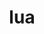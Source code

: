 ---
title: "lua"
layout: cache
categories: [package, develop-2023-05-14]
meta: {"versions": ["5.3.6", "5.4.4"], "compilers": ["gcc@=11.1.0", "gcc@=11.3.0", "gcc@=7.3.1", "gcc@=7.5.0", "oneapi@=2023.0.0"], "oss": ["amzn2", "ubuntu18.04", "ubuntu20.04", "ubuntu22.04"], "platforms": ["linux"], "targets": ["aarch64", "neoverse_n1", "ppc64le", "x86_64", "x86_64_v3"], "stacks": ["aws-isc", "aws-isc-aarch64", "e4s", "e4s-oneapi", "e4s-power", "radiuss", "root", "tutorial"], "num_specs": 13, "num_specs_by_stack": {"e4s": 3, "root": 13, "radiuss": 2, "aws-isc-aarch64": 2, "e4s-power": 3, "aws-isc": 1, "tutorial": 1, "e4s-oneapi": 1}}
spec_details: [{"hash": "mxm4a3i6vnvv5bsdvjytp3ynxb7pygbd", "compiler": "gcc@=11.1.0", "versions": ["5.3.6"], "os": "ubuntu20.04", "platform": "linux", "target": "x86_64_v3", "variants": ["build_system=makefile", "fetcher=curl", "~pcfile", "+shared"], "stacks": ["e4s", "root"], "size": "-", "tarball": "https://binaries.spack.io/releases/develop-2023-05-14/build_cache/linux-ubuntu20.04-x86_64_v3/gcc-11.1.0/lua-5.3.6/linux-ubuntu20.04-x86_64_v3-gcc-11.1.0-lua-5.3.6-mxm4a3i6vnvv5bsdvjytp3ynxb7pygbd.spack"}, {"hash": "2lkxgme5k3l23dhssrlkrktflg4b76l5", "compiler": "gcc@=7.5.0", "versions": ["5.3.6"], "os": "ubuntu18.04", "platform": "linux", "target": "x86_64_v3", "variants": ["build_system=makefile", "fetcher=curl", "~pcfile", "+shared"], "stacks": ["radiuss", "root"], "size": "-", "tarball": "https://binaries.spack.io/releases/develop-2023-05-14/build_cache/linux-ubuntu18.04-x86_64_v3/gcc-7.5.0/lua-5.3.6/linux-ubuntu18.04-x86_64_v3-gcc-7.5.0-lua-5.3.6-2lkxgme5k3l23dhssrlkrktflg4b76l5.spack"}, {"hash": "yosucgisrhjwrxdomscgsfyyd6tnjtuk", "compiler": "gcc@=7.3.1", "versions": ["5.3.6"], "os": "amzn2", "platform": "linux", "target": "aarch64", "variants": ["build_system=makefile", "fetcher=curl", "~pcfile", "+shared"], "stacks": ["root", "aws-isc-aarch64"], "size": "-", "tarball": "https://binaries.spack.io/releases/develop-2023-05-14/build_cache/linux-amzn2-aarch64/gcc-7.3.1/lua-5.3.6/linux-amzn2-aarch64-gcc-7.3.1-lua-5.3.6-yosucgisrhjwrxdomscgsfyyd6tnjtuk.spack"}, {"hash": "vddtkteo2wurwmc4w5zask6xsiaejzwt", "compiler": "gcc@=7.3.1", "versions": ["5.3.6"], "os": "amzn2", "platform": "linux", "target": "neoverse_n1", "variants": ["build_system=makefile", "fetcher=curl", "~pcfile", "+shared"], "stacks": ["root", "aws-isc-aarch64"], "size": "-", "tarball": "https://binaries.spack.io/releases/develop-2023-05-14/build_cache/linux-amzn2-neoverse_n1/gcc-7.3.1/lua-5.3.6/linux-amzn2-neoverse_n1-gcc-7.3.1-lua-5.3.6-vddtkteo2wurwmc4w5zask6xsiaejzwt.spack"}, {"hash": "nnhrwatfro4drbv4ne5hnbdjo4ndgww3", "compiler": "gcc@=11.1.0", "versions": ["5.3.6"], "os": "ubuntu20.04", "platform": "linux", "target": "x86_64_v3", "variants": ["build_system=makefile", "fetcher=curl", "~pcfile", "+shared"], "stacks": ["e4s", "root"], "size": "-", "tarball": "https://binaries.spack.io/releases/develop-2023-05-14/build_cache/linux-ubuntu20.04-x86_64_v3/gcc-11.1.0/lua-5.3.6/linux-ubuntu20.04-x86_64_v3-gcc-11.1.0-lua-5.3.6-nnhrwatfro4drbv4ne5hnbdjo4ndgww3.spack"}, {"hash": "lx3jo3y56dofomwarxkhtaoauawaxkpo", "compiler": "gcc@=11.1.0", "versions": ["5.3.6"], "os": "ubuntu20.04", "platform": "linux", "target": "ppc64le", "variants": ["build_system=makefile", "fetcher=curl", "~pcfile", "+shared"], "stacks": ["root", "e4s-power"], "size": "-", "tarball": "https://binaries.spack.io/releases/develop-2023-05-14/build_cache/linux-ubuntu20.04-ppc64le/gcc-11.1.0/lua-5.3.6/linux-ubuntu20.04-ppc64le-gcc-11.1.0-lua-5.3.6-lx3jo3y56dofomwarxkhtaoauawaxkpo.spack"}, {"hash": "twruqdifv5oaq7diji7qangalghp3swb", "compiler": "gcc@=7.3.1", "versions": ["5.3.6"], "os": "amzn2", "platform": "linux", "target": "x86_64_v3", "variants": ["build_system=makefile", "fetcher=curl", "~pcfile", "+shared"], "stacks": ["aws-isc", "root"], "size": "-", "tarball": "https://binaries.spack.io/releases/develop-2023-05-14/build_cache/linux-amzn2-x86_64_v3/gcc-7.3.1/lua-5.3.6/linux-amzn2-x86_64_v3-gcc-7.3.1-lua-5.3.6-twruqdifv5oaq7diji7qangalghp3swb.spack"}, {"hash": "i4kuj4dtxjz34u2sd7nitfgthlsjug65", "compiler": "gcc@=11.1.0", "versions": ["5.4.4"], "os": "ubuntu20.04", "platform": "linux", "target": "ppc64le", "variants": ["build_system=makefile", "fetcher=curl", "~pcfile", "+shared"], "stacks": ["root", "e4s-power"], "size": "-", "tarball": "https://binaries.spack.io/releases/develop-2023-05-14/build_cache/linux-ubuntu20.04-ppc64le/gcc-11.1.0/lua-5.4.4/linux-ubuntu20.04-ppc64le-gcc-11.1.0-lua-5.4.4-i4kuj4dtxjz34u2sd7nitfgthlsjug65.spack"}, {"hash": "2ovt4lybsmupnj2f5hoeggtmf5fbrv5g", "compiler": "gcc@=7.5.0", "versions": ["5.4.4"], "os": "ubuntu18.04", "platform": "linux", "target": "x86_64_v3", "variants": ["build_system=makefile", "fetcher=curl", "~pcfile", "+shared"], "stacks": ["radiuss", "root"], "size": "-", "tarball": "https://binaries.spack.io/releases/develop-2023-05-14/build_cache/linux-ubuntu18.04-x86_64_v3/gcc-7.5.0/lua-5.4.4/linux-ubuntu18.04-x86_64_v3-gcc-7.5.0-lua-5.4.4-2ovt4lybsmupnj2f5hoeggtmf5fbrv5g.spack"}, {"hash": "psjn47illah7dnsuszqybixgt7mxz66h", "compiler": "gcc@=11.1.0", "versions": ["5.3.6"], "os": "ubuntu20.04", "platform": "linux", "target": "ppc64le", "variants": ["build_system=makefile", "fetcher=curl", "~pcfile", "+shared"], "stacks": ["root", "e4s-power"], "size": "-", "tarball": "https://binaries.spack.io/releases/develop-2023-05-14/build_cache/linux-ubuntu20.04-ppc64le/gcc-11.1.0/lua-5.3.6/linux-ubuntu20.04-ppc64le-gcc-11.1.0-lua-5.3.6-psjn47illah7dnsuszqybixgt7mxz66h.spack"}, {"hash": "l5jkvce4fxfp2cearqosvmxa5yq2d47r", "compiler": "gcc@=11.3.0", "versions": ["5.4.4"], "os": "ubuntu22.04", "platform": "linux", "target": "x86_64_v3", "variants": ["build_system=makefile", "fetcher=curl", "~pcfile", "+shared"], "stacks": ["tutorial", "root"], "size": "-", "tarball": "https://binaries.spack.io/releases/develop-2023-05-14/build_cache/linux-ubuntu22.04-x86_64_v3/gcc-11.3.0/lua-5.4.4/linux-ubuntu22.04-x86_64_v3-gcc-11.3.0-lua-5.4.4-l5jkvce4fxfp2cearqosvmxa5yq2d47r.spack"}, {"hash": "oytxeej76xyjdb7gmj37u5vkuonvf2h6", "compiler": "gcc@=11.1.0", "versions": ["5.4.4"], "os": "ubuntu20.04", "platform": "linux", "target": "x86_64_v3", "variants": ["build_system=makefile", "fetcher=curl", "~pcfile", "+shared"], "stacks": ["e4s", "root"], "size": "-", "tarball": "https://binaries.spack.io/releases/develop-2023-05-14/build_cache/linux-ubuntu20.04-x86_64_v3/gcc-11.1.0/lua-5.4.4/linux-ubuntu20.04-x86_64_v3-gcc-11.1.0-lua-5.4.4-oytxeej76xyjdb7gmj37u5vkuonvf2h6.spack"}, {"hash": "lg5fbvk7eyjx3cntouzqhnmrqv2uc4ym", "compiler": "oneapi@=2023.0.0", "versions": ["5.4.4"], "os": "ubuntu20.04", "platform": "linux", "target": "x86_64", "variants": ["build_system=makefile", "fetcher=curl", "~pcfile", "+shared"], "stacks": ["root", "e4s-oneapi"], "size": "-", "tarball": "https://binaries.spack.io/releases/develop-2023-05-14/build_cache/linux-ubuntu20.04-x86_64/oneapi-2023.0.0/lua-5.4.4/linux-ubuntu20.04-x86_64-oneapi-2023.0.0-lua-5.4.4-lg5fbvk7eyjx3cntouzqhnmrqv2uc4ym.spack"}]
---